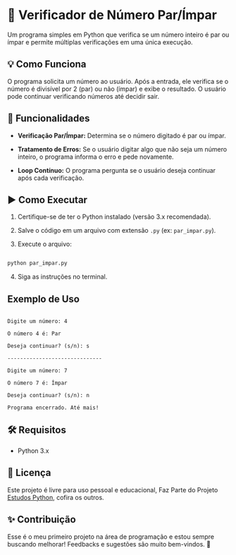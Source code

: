 # 📝 Verificador de Número Par/Ímpar

Um programa simples em Python que verifica se um número inteiro é par ou ímpar e permite múltiplas verificações em uma única execução.

## 💡 Como Funciona

O programa solicita um número ao usuário. Após a entrada, ele verifica se o número é divisível por 2 (par) ou não (ímpar) e exibe o resultado. O usuário pode continuar verificando números até decidir sair.

## 📖 Funcionalidades

- **Verificação Par/Ímpar:** Determina se o número digitado é par ou ímpar.

- **Tratamento de Erros:** Se o usuário digitar algo que não seja um número inteiro, o programa informa o erro e pede novamente.

- **Loop Contínuo:** O programa pergunta se o usuário deseja continuar após cada verificação.

## ▶️ Como Executar

1. Certifique-se de ter o Python instalado (versão 3.x recomendada).

2. Salve o código em um arquivo com extensão `.py` (ex: `par_impar.py`).

3. Execute o arquivo:

```bash

python par_impar.py

```

4. Siga as instruções no terminal.

## Exemplo de Uso

```

Digite um número: 4

O número 4 é: Par

Deseja continuar? (s/n): s

------------------------------

Digite um número: 7

O número 7 é: Ímpar

Deseja continuar? (s/n): n

Programa encerrado. Até mais!

```

## 🛠️ Requisitos

- Python 3.x

## 📄 Licença

Este projeto é livre para uso pessoal e educacional, Faz Parte do Projeto [Estudos Python](https://github.com/ei-Gih/Estudos_Python), cofira os outros.

## ✨ Contribuição

Esse é o meu primeiro projeto na área de programação e estou sempre buscando melhorar! Feedbacks e sugestões são muito bem-vindos. 🚀
